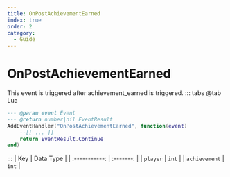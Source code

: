 ```yaml
---
title: OnPostAchievementEarned
index: true
order: 2
category:
  - Guide
---
```


# OnPostAchievementEarned
This event is triggered after achievement_earned is triggered.
::: tabs
@tab Lua
```lua
--- @param event Event
--- @return number|nil EventResult
AddEventHandler("OnPostAchievementEarned", function(event)
    --[[ ... ]]
    return EventResult.Continue
end)
```

:::
|      Key      | Data Type |
| :-----------: | :-------: |
|    `player`   |   `int`   |
| `achievement` |   `int`   |